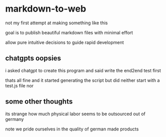 # markdown-to-web

not my first attempt at making something like this

goal is to publish beautiful markdown files with minimal effort

allow pure intuitive decisions to guide rapid development

## chatgpts oopsies

i asked chatgpt to create this program and said write the end2end test first

thats all fine and it started generating the script but did neither start with a test.js file nor 

## some other thoughts

its strange how much physical labor seems to be outsourced out of germany

note we pride ourselves in the quality of german made products
